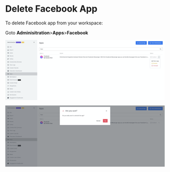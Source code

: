 # Delete Facebook App

To delete Facebook app from your workspace:

Goto **Adminisitration**&gt;**Apps**&gt;**Facebook**

![](../../../../../.gitbook/assets/image%20%28574%29.png)

![](../../../../../.gitbook/assets/image%20%28581%29.png)

